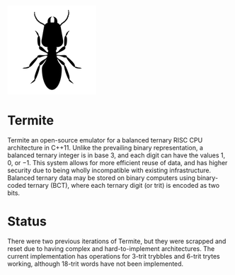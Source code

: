 ![Termite icon](./icon.png)
# Termite
Termite an open-source emulator for a balanced ternary RISC CPU architecture in C++11. Unlike the prevailing binary representation, a balanced ternary integer is in base 3, and each digit can have the values 1, 0, or −1. This system allows for more efficient reuse of data, and has higher security due to being wholly incompatible with existing infrastructure. Balanced ternary data may be stored on binary computers using binary-coded ternary (BCT), where each ternary digit (or trit) is encoded as two bits.
# Status
There were two previous iterations of Termite, but they were scrapped and reset due to having complex and hard-to-implement architectures. The current implementation has operations for 3-trit trybbles and 6-trit trytes working, although 18-trit words have not been implemented.